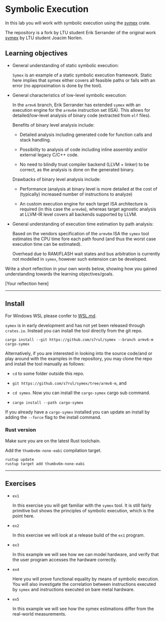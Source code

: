 # Symbolic Execution

In this lab you will work with symbolic execution using the [symex](https://github.com/s7rul/symex/tree/armv6-m) crate.

The repository is a fork by LTU student Erik Serrander of the original work [symex](https://github.com/norlen/symex) by LTU student Joacim Norlen.

## Learning objectives

- General understanding of static symbolic execution:

  `Symex` is an example of a static symbolic execution framework. Static here implies that symex either covers all feasible paths or fails with an error (no approximation is done by the tool).

- General characteristics of low-level symbolic execution:

  In the `armv6` branch, Erik Serrander has extended `symex` with an execution engine for the `armv6m` instruction set (ISA). This allows for detailed/low-level analysis of binary code (extracted from `elf` files).

  Benefits of binary level analysis include:

  - Detailed analysis including generated code for function calls and stack handling.

  - Possibility to analysis of code including inline assembly and/or external legacy C/C++ code.

  - No need to blindly trust compiler backend (LLVM + linker) to be correct, as the analysis is done on the generated binary.

  Drawbacks of binary level analysis include:

  - Performance (analysis at binary level is more detailed at the cost of (typically) increased number of instructions to analyze)

  - An custom execution engine for each target ISA architecture is required (in this case the `armv6m`), whereas target agnostic analysis at LLVM-IR level covers all backends supported by LLVM.

- General understanding of execution time estimation by path analysis:

  Based on the vendors specification of the `armv6m` ISA the `symex` tool estimates the CPU time fore each path found (and thus the worst case execution time can be estimated).

  Overhead due to RAM/FLASH wait states and bus arbitration is currently not modelled in `symex`, however such extension can be developed.

Write a short reflection in your own words below, showing how you gained understanding towards the learning objectives/goals.

[Your reflection here]

---

## Install

For Windows WSL please confer to [WSL.md](WSL.md).

`symex` is in early development and has not yet been released through `crates.io`. Instead you can install the tool directly from the git repo.

```shell
cargo install --git https://github.com/s7rul/symex --branch armv6-m cargo-symex
```

Alternatively, if you are interested in looking into the source code/and or play around with the examples in the repository, you may clone the repo and install the tool manually as follows:

- `cd` to some folder outside this repo.
- `git https://github.com/s7rul/symex/tree/armv6-m`, and

- `cd symex`. Now you can install the `cargo-symex` cargo sub command.

- `cargo install --path cargo-symex`

If you already have a `cargo-symex` installed you can update an install by adding the `--force` flag to the install command.

### Rust version

Make sure you are on the latest Rust toolchain.

Add the `thumbv6m-none-eabi` compilation target.

```shell
rustup update
rustup target add thumbv6m-none-eabi
```

---

## Exercises

- `ex1`

  In this exercise you will get familiar with the `symex` tool. It is still fairly primitive but shows the principles of symbolic execution, which is the point here.

- `ex2`

  In this exercise we will look at a release build of the `ex1` program.

- `ex3`

  In this example we will see how we can model hardware, and verify that the user program accesses the hardware correctly.

- `ex4`

  Here you will prove functional equality by means of symbolic execution. You will also investigate the correlation between instructions executed by `symex` and instructions executed on bare metal hardware.

- `ex5`

  In this example we will see how the symex estimations differ from the real-world measurements.
